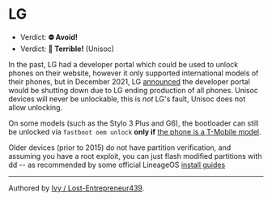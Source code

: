 # LG

- Verdict: **⛔ Avoid!**
- Verdict: **🍅 Terrible!** (Unisoc)

In the past, LG had a developer portal which could be used to unlock phones on their website, however it only supported international models of their phones, but in December 2021, LG [announced][announcement-archive] the developer portal would be shutting down due to LG ending production of all phones. Unisoc devices will never be unlockable, this is *not* LG's fault, Unisoc does not allow unlocking.

On some models (such as the Stylo 3 Plus and G6), the bootloader can still be unlocked via `fastboot oem unlock` **only if** [the phone is a T-Mobile model][t-mobile-unlock].

Older devices (prior to 2015) do not have partition verification, and assuming you have a root exploit, you can just flash modified partitions with dd -- as recommended by some official LineageOS [install guides]

***
Authored by [Ivy / Lost-Entrepreneur439](https://github.com/Lost-Entrepreneur439).<br/>

[announcement-archive]:https://www.reddit.com/r/LineageOS/comments/r961u3/termination_of_lg_mobile_developer_website/
[t-mobile-unlock]:https://xdaforums.com/t/unlock-bootloader-tmo.3578099/
[install guides]:https://wiki.lineageos.org/devices/d852/install/#installing-a-custom-recovery-using-dd
